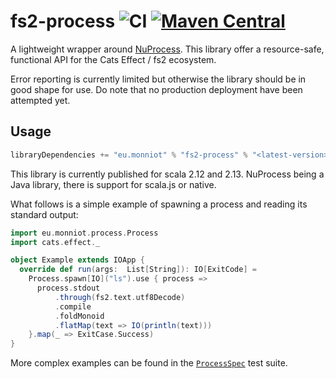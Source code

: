 # fs2-process ![CI](https://github.com/fmonniot/fs2-process/workflows/CI/badge.svg) [![Maven Central](https://maven-badges.herokuapp.com/maven-central/eu.monniot/fs2-process_2.13/badge.svg)](https://maven-badges.herokuapp.com/maven-central/eu.monniot/fs2-process_2.13)

A lightweight wrapper around [NuProcess](https://github.com/brettwooldridge/NuProcess). This library offer a resource-safe, functional API for the Cats Effect / fs2 ecosystem.

Error reporting is currently limited but otherwise the library should be in good shape for use. Do note that
no production deployment have been attempted yet.

## Usage

```sbt
libraryDependencies += "eu.monniot" % "fs2-process" % "<latest-version>"
```

This library is currently published for scala 2.12 and 2.13. NuProcess being a Java library,
there is support for scala.js or native.

What follows is a simple example of spawning a process and reading its standard output:

```scala
import eu.monniot.process.Process
import cats.effect._

object Example extends IOApp {
  override def run(args:  List[String]): IO[ExitCode] = 
    Process.spawn[IO]("ls").use { process =>
      process.stdout
          .through(fs2.text.utf8Decode)
          .compile
          .foldMonoid
          .flatMap(text => IO(println(text)))
    }.map(_ => ExitCase.Success)
}
```

More complex examples can be found in the [`ProcessSpec`](https://github.com/fmonniot/fs2-process/blob/master/src/test/scala/eu/monniot/process/ProcessSpec.scala) test suite.